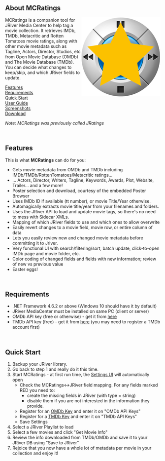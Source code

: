 
About MCRatings
------

<img align="right" src="https://github.com/zybexXL/MCRatings/blob/master/Screenshots/MCRatings.png">

MCRatings is a companion tool for JRiver Media Center to help tag a movie collection. It retrieves IMDb, TMDb, Metacritic and Rotten Tomatoes movie ratings, along with other movie metadata such as Tagline, Actors, Director, Studios, etc from Open Movie Database (OMDb) and The Movie Database (TMDb). You can decide what changes to keep/skip, and which JRiver fields to update.

[Features](#Features)<br>
[Requirements](#Requirements)<br>
[Quick Start](#Quick-Start)<br>
[User Guide](https://github.com/zybexXL/MCRatings/wiki)<br>
[Screenshots](https://github.com/zybexXL/MCRatings/wiki/Screenshots)<br>
[Download](https://github.com/zybexXL/MCRatings/releases/latest)<br>

*Note: MCRatings was previously called JRatings*

<br>

Features
------
This is what **MCRatings** can do for you:

- Gets movie metadata from OMDb and TMDb including IMDb/TMDb/RottenTomatoes/Metacritic ratings...
- ... Actors, Director, Writers, Tagline, Keywords, Awards, Plot, Website, Trailer... and a few more!
- Poster selection and download, courtesy of the embedded Poster Browser
- Uses IMDb ID if available (tt number), or movie Title/Year otherwise.
- Automagically extracts movie title/year from your filenames and folders.
- Uses the JRiver API to load and update movie tags, so there's no need to mess with Sidecar XMLs.
- Mapping of which JRiver fields to use and which ones to allow overwrite
- Easily revert changes to a movie field, movie row, or entire column of data
- Lets you easily review new and changed movie metadata before committing it to Jriver.
- Very functional UI with search/filtering/sort, batch update, click-to-open IMDb page and movie folder, etc.
- Color coding of changed fields and fields with new information; review of new vs previous value
- Easter eggs!

<br>

Requirements
------
- .NET Framework 4.6.2 or above (Windows 10 should have it by default)
- JRiver MediaCenter must be installed on same PC (client or server)
- OMDb API key (free or otherwise) - get it from [here](http://www.omdbapi.com/apikey.aspx)
- TMDb API key (free) - get it from [here](http://www.themoviedb.org/settings/api) (you may need to register a TMDb account first)

<br>

Quick Start
------
1. Backup your JRiver library.
2. Go back to step 1 and really do it this time.  
3. Start MCRatings - at first run time, the [Settings UI](#Configuration) will automatically open
   * Check the MCRatings<->JRiver field mapping. For any fields marked RED you need to:
     * create the missing fields in JRiver (with type = string)
     * disable them if you are not interested in the information they provide.  
   * Register for an [OMDb Key](http://www.omdbapi.com/apikey.aspx) and enter it on "OMDb API Keys"
   * Register for a [TMDb Key](http://www.themoviedb.org/settings/api) and enter it on "TMDb API Keys"
   * Save Settings
4. Select a JRiver Playlist to load
5. Select a few movies and click "Get Movie Info"
6. Review the info downloaded from TMDb/OMDb and save it to your JRiver DB using "Save to JRiver"
7. Rejoice that you now have a whole lot of metadata per movie in your collection and enjoy it!

